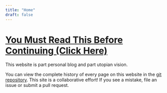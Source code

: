 ```yaml
---
title: "Home"
draft: false
---
```


# [You Must Read This Before Continuing (Click Here)](legal)

This website is part personal blog and part utopian vision.

You can view the complete history of every page on this website in the [git repository](https://github.com/TheDocTrier/disjoint-union).
This site is a collaborative effort!
If you see a mistake, file an issue or submit a pull request.
